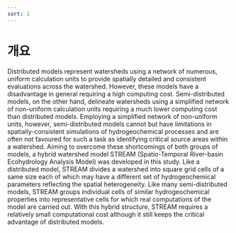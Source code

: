 ```yaml
---
sort: 1
---
```


# 개요

Distributed models represent watersheds using a network of numerous, uniform calculation units to provide spatially detailed and consistent evaluations across the watershed. However, these models have a disadvantage in general requiring a high computing cost. Semi-distributed models, on the other hand, delineate watersheds using a simplified network of non-uniform calculation units requiring a much lower computing cost than distributed models. Employing a simplified network of non-uniform units, however, semi-distributed models cannot but have limitations in spatially-consistent simulations of hydrogeochemical processes and are often not favoured for such a task as identifying critical source areas within a watershed. Aiming to overcome these shortcomings of both groups of models, a hybrid watershed model STREAM (Spatio-Temporal River-basin Ecohydrology Analysis Model) was developed in this study. Like a distributed model, STREAM divides a watershed into square grid cells of a same size each of which may have a different set of hydrogeochemical parameters reflecting the spatial heterogeneity. Like many semi-distributed models, STREAM groups individual cells of similar hydrogeochemical properties into representative cells for which real computations of the model are carried out. With this hybrid structure, STREAM requires a relatively small computational cost although it still keeps the critical advantage of distributed models.
